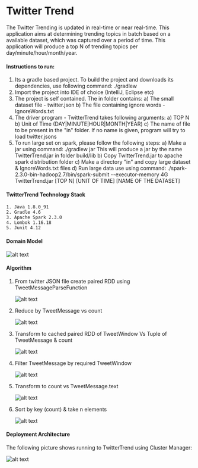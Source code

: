 # Twitter Trend


 The Twitter Trending is updated in real-time or near real-time. This application aims at determining trending topics in
 batch based on a available dataset, which was captured over a period of time. This application will produce a top N of 
 trending topics per day/minute/hour/month/year.


#### Instructions to run:

1. Its a gradle based project. To build the project and downloads its dependencies, use following command:
   ./gradlew
2. Import the project into IDE of choice (IntelliJ, Eclipse etc)
3. The project is self contained. The in folder contains:
    a) The small dataset file - twitter.json
    b) The file containing ignore words - IgnoreWords.txt
4. The driver program - TwitterTrend takes following arguments:
   a) TOP N
   b) Unit of Time (DAY|MINUTE|HOUR|MONTH|YEAR)
   c) The name of file to be present in the "in" folder. If no name is given, program will try to load twitter.jsons
5. To run large set on spark, please follow the following steps:
   a) Make a jar using command:
      ./gradlew jar
      This will produce a jar by the name TwitterTrend.jar in folder build/lib
   b) Copy TwitterTrend.jar to apache spark distribution folder
   c) Make a directory "in" and copy large dataset & IgnoreWords.txt files
   d) Run large data use using command:
      ./spark-2.3.0-bin-hadoop2.7/bin/spark-submit --executor-memory 4G TwitterTrend.jar [TOP N] [UNIT OF TIME] [NAME OF THE DATASET]

#### TwitterTrend Technology Stack
    1. Java 1.8.0_91
    2. Gradle 4.6
    3. Apache Spark 2.3.0
    4. Lombok 1.16.18
    5. Junit 4.12
    
    
#### Domain Model

![alt text](./images/DomainModel.png)


#### Algorithm

1. From twitter JSON file create paired RDD using TweetMessageParseFunction

   ![alt text](./images/Step1.png)
   
2. Reduce by TweetMessage vs count

    ![alt text](./images/Step2.png)

3. Transform to cached paired RDD of TweetWindow Vs Tuple of TweetMessage & count

   ![alt text](./images/Step3.png)
   
4. Filter TweetMessage by required TweetWindow

   ![alt text](./images/Step4.png)
   
5. Transform to count vs TweetMessage.text
    
   ![alt text](./images/Step5.png)
   
6. Sort by key (count) & take n elements

   ![alt text](./images/Step6.png)
   

#### Deployment Architecture

   The following picture shows running to TwitterTrend using Cluster Manager:

![alt text](./images/DeploymentArch.png)


   
